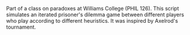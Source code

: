 Part of a class on paradoxes at Williams College (PHIL 126). This script simulates an iterated prisoner's dilemma game between different players who play according to different heuristics. It was inspired by Axelrod's tournament.
